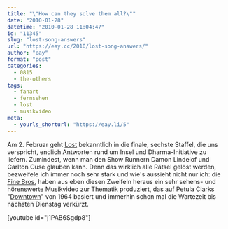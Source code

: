 ```yaml
---
title: "\"How can they solve them all?\""
date: "2010-01-28"
datetime: "2010-01-28 11:04:47"
id: "11345"
slug: "lost-song-answers"
url: "https://eay.cc/2010/lost-song-answers/"
author: "eay"
format: "post"
categories:
  - 0815
  - the-others
tags:
  - fanart
  - fernsehen
  - lost
  - musikvideo
meta:
  - yourls_shorturl: "https://eay.li/5"
---
```


Am 2. Februar geht [Lost](//eay.cc/tag/lost/) bekanntlich in die finale, sechste Staffel, die uns verspricht, endlich Antworten rund um Insel und Dharma-Initiative zu liefern. Zumindest, wenn man den Show Runnern Damon Lindelof und Carlton Cuse glauben kann. Denn das wirklich alle Rätsel gelöst werden, bezweifele ich immer noch sehr stark und wie's aussieht nicht nur ich: die [Fine Bros.](http://www.youtube.com/thefinebros) haben aus eben diesen Zweifeln heraus ein sehr sehens- und hörenswerte Musikvideo zur Thematik produziert, das auf Petula Clarks "[Downtown](http://www.youtube.com/watch?v=FKCnHWas3HQ)" von 1964 basiert und immerhin schon mal die Wartezeit bis nächsten Dienstag verkürzt.

\[youtube id="j1PAB6Sgdp8"\]
